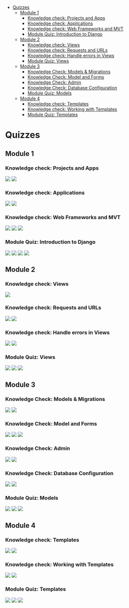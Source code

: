 - [Quizzes](#quizzes)
  - [Module 1](#module-1)
    - [Knowledge check: Projects and Apps](#knowledge-check-projects-and-apps)
    - [Knowledge check: Applications](#knowledge-check-applications)
    - [Knowledge check: Web Frameworks and MVT](#knowledge-check-web-frameworks-and-mvt)
    - [Module Quiz: Introduction to Django](#module-quiz-introduction-to-django)
  - [Module 2](#module-2)
    - [Knowledge check: Views](#knowledge-check-views)
    - [Knowledge check: Requests and URLs](#knowledge-check-requests-and-urls)
    - [Knowledge check: Handle errors in Views](#knowledge-check-handle-errors-in-views)
    - [Module Quiz: Views](#module-quiz-views)
  - [Module 3](#module-3)
    - [Knowledge Check: Models \& Migrations](#knowledge-check-models--migrations)
    - [Knowledge Check: Model and Forms](#knowledge-check-model-and-forms)
    - [Knowledge Check: Admin](#knowledge-check-admin)
    - [Knowledge Check: Database Configuration](#knowledge-check-database-configuration)
    - [Module Quiz: Models](#module-quiz-models)
  - [Module 4](#module-4)
    - [Knowledge check: Templates](#knowledge-check-templates)
    - [Knowledge check: Working with Templates](#knowledge-check-working-with-templates)
    - [Module Quiz: Templates](#module-quiz-templates)
    
# Quizzes

## Module 1

### Knowledge check: Projects and Apps

![](images/1.png)
![](images/2.png)

### Knowledge check: Applications

![](images/3.png)
![](images/4.png)

### Knowledge check: Web Frameworks and MVT

![](images/5.png)
![](images/6.png)
![](images/7.png)

### Module Quiz: Introduction to Django

![](images/8.png)
![](images/9.png)
![](images/10.png)
![](images/11.png)

## Module 2

### Knowledge check: Views

![](images/12.png)

### Knowledge check: Requests and URLs

![](images/13.png)
![](images/14.png)

### Knowledge check: Handle errors in Views

![](images/15.png)
![](images/16.png)

### Module Quiz: Views

![](images/17.png)
![](images/18.png)
![](images/19.png)

## Module 3

### Knowledge Check: Models & Migrations

![](images/20.png)
![](images/21.png)

### Knowledge Check: Model and Forms

![](images/22.png)
![](images/23.png)
![](images/24.png)

### Knowledge Check: Admin

![](images/25.png)
![](images/26.png)

### Knowledge Check: Database Configuration

![](images/27.png)
![](images/28.png)

### Module Quiz: Models

![](images/29.png)
![](images/30.png)
![](images/31.png)

## Module 4

### Knowledge check: Templates

![](images/32.png)
![](images/33.png)

### Knowledge check: Working with Templates

![](images/34.png)
![](images/35.png)

### Module Quiz: Templates

![](images/36.png)
![](images/37.png)
![](images/38.png)